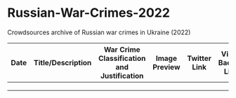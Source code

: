 # Russian-War-Crimes-2022
Crowdsources archive of Russian war crimes in Ukraine (2022)

| Date | Title/Description | War Crime Classification and Justification | Image Preview | Twitter Link | Video Backup Link |
|------|-------------------|--------------------------------------------|---------------|--------------|-------------------|
|      |                   |                                            |               |              |                   |
|      |                   |                                            |               |              |                   |
|      |                   |                                            |               |              |                   |
